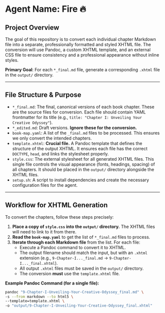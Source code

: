 # Agent Name: Fire 🔥

## Project Overview

The goal of this repository is to convert each individual chapter Markdown file into a separate, professionally formatted and styled XHTML file. The conversion will use Pandoc, a custom XHTML template, and an external CSS file to ensure consistency and a professional appearance without inline styles.

**Primary Goal**: For each `*_final.md` file, generate a corresponding `.xhtml` file in the `output/` directory.

---

## File Structure & Purpose

* `*_final.md`: The final, canonical versions of each book chapter. These are the source files for conversion. Each file should contain YAML frontmatter for its title (e.g., `title: "Chapter I: Unveiling Your Creative Odyssey"`).
* `*_edited.md`: Draft versions. **Ignore these for the conversion.**
* `book-map.yaml`: A list of the `_final.md` files to be processed. This ensures we only convert the intended chapters.
* `template.xhtml`: **Crucial file.** A Pandoc template that defines the structure of the output XHTML. It ensures each file has the correct `DOCTYPE`, `head`, and links the stylesheet properly.
* `style.css`: The external stylesheet for all generated XHTML files. This single file controls the visual appearance (fonts, headings, spacing) of all chapters. It should be placed in the `output/` directory alongside the XHTML files.
* `setup.sh`: A script to install dependencies and create the necessary configuration files for the agent.

---

## Workflow for XHTML Generation

To convert the chapters, follow these steps precisely:

1.  **Place a copy of `style.css` into the `output/` directory.** The XHTML files will need to link to it from there.
2.  **Read the `book-map.yaml`** to get the list of `*_final.md` files to process.
3.  **Iterate through each Markdown file** from the list. For each file:
    * Execute a Pandoc command to convert it to XHTML.
    * The output filename should match the input, but with an `.xhtml` extension (e.g., `9-Chapter-I..._final.md` -> `9-Chapter-I..._final.xhtml`).
    * All output `.xhtml` files must be saved in the `output/` directory.
    * The conversion **must** use the `template.xhtml` file.

**Example Pandoc Command (for a single file):**
```bash
pandoc "9-Chapter-I-Unveiling-Your-Creative-Odyssey_final.md" \
-s --from markdown --to html5 \
--template=template.xhtml \
-o "output/9-Chapter-I-Unveiling-Your-Creative-Odyssey_final.xhtml"
